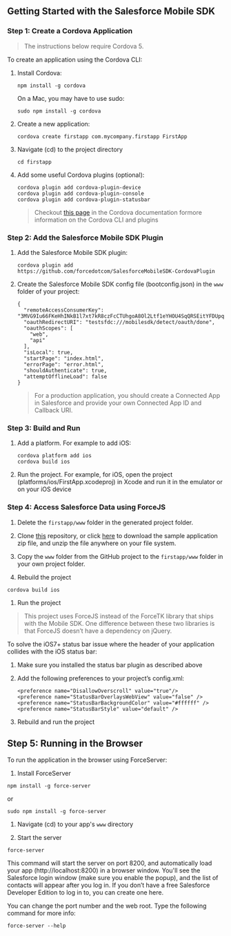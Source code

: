 ## Getting Started with the Salesforce Mobile SDK

### Step 1: Create a Cordova Application

> The instructions below require Cordova 5. 

To create an application using the Cordova CLI:

1. Install Cordova:
    ```
    npm install -g cordova
    ```

    On a Mac, you may have to use sudo:
    ```
    sudo npm install -g cordova
    ```

1. Create a new application:
    ```
    cordova create firstapp com.mycompany.firstapp FirstApp
    ```

1. Navigate (cd) to the project directory
    ```
    cd firstapp
    ```

1. Add some useful Cordova plugins (optional):
    ```
    cordova plugin add cordova-plugin-device
    cordova plugin add cordova-plugin-console
    cordova plugin add cordova-plugin-statusbar
    ```
    
    > Checkout [this page](https://cordova.apache.org/docs/en/latest/guide/cli/index.html) in the Cordova documentation formore information on the Cordova CLI and plugins 


### Step 2: Add the Salesforce Mobile SDK Plugin

1. Add the Salesforce Mobile SDK plugin:
    ```
    cordova plugin add https://github.com/forcedotcom/SalesforceMobileSDK-CordovaPlugin
    ```

1. Create the Salesforce Mobile SDK config file (bootconfig.json) in the ```www``` folder of your project:
    ```
    {
      "remoteAccessConsumerKey": "3MVG9Iu66FKeHhINkB1l7xt7kR8czFcCTUhgoA8Ol2Ltf1eYHOU4SqQRSEitYFDUpqRWcoQ2.dBv_a1Dyu5xa",
      "oauthRedirectURI": "testsfdc:///mobilesdk/detect/oauth/done",
      "oauthScopes": [
        "web",
        "api"
      ],
      "isLocal": true,
      "startPage": "index.html",
      "errorPage": "error.html",
      "shouldAuthenticate": true,
      "attemptOfflineLoad": false
    }
    ```

    > For a production application, you should create a Connected App in Salesforce and provide your own Connected App ID and Callback URI.
    
    
### Step 3: Build and Run     

1. Add a platform. For example to add iOS:
    ```
    cordova platform add ios
    cordova build ios
    ```

1. Run the project. For example, for iOS, open the project (platforms/ios/FirstApp.xcodeproj) in Xcode and run it in the emulator or on your iOS device


### Step 4: Access Salesforce Data using ForceJS
 
1. Delete the ```firstapp/www``` folder in the generated project folder.

1. Clone [this](https://github.com/ccoenraets/salesforce-mobile-sdk-starter) repository, or click [here](https://github.com/ccoenraets/salesforce-mobile-sdk-starter/archive/master.zip) to download the sample application zip file, and unzip the file anywhere on your file system.

1. Copy the ```www``` folder from the GitHub project to the ```firstapp/www``` folder in your own project folder.

1. Rebuild the project 
```
cordova build ios
```

1. Run the project
 
> This project uses ForceJS instead of the ForceTK library that ships with the Mobile SDK. One difference between these two libraries is that ForceJS doesn’t have a dependency on jQuery.
 
To solve the iOS7+ status bar issue where the header of your application collides with the iOS status bar:
 
1. Make sure you installed the status bar plugin as described above

1. Add the following preferences to your project’s config.xml:
 
    ```
    <preference name="DisallowOverscroll" value="true"/>
    <preference name="StatusBarOverlaysWebView" value="false" />
    <preference name="StatusBarBackgroundColor" value="#ffffff" />
    <preference name="StatusBarStyle" value="default" />
    ```

1. Rebuild and run the project

## Step 5: Running in the Browser
 
To run the application in the browser using ForceServer:

1. Install ForceServer

```
npm install -g force-server
```

or

```
sudo npm install -g force-server
```

1. Navigate (cd) to your app's ```www``` directory

1. Start the server

```
force-server
```

This command will start the server on port 8200, and automatically load your app (http://localhost:8200) in a browser window. You'll see the Salesforce login window (make sure you enable the popup), and the list of contacts will appear after you log in. If you don’t have a free Salesforce Developer Edition to log in to, you can create one here.

You can change the port number and the web root. Type the following command for more info:

```
force-server --help
```